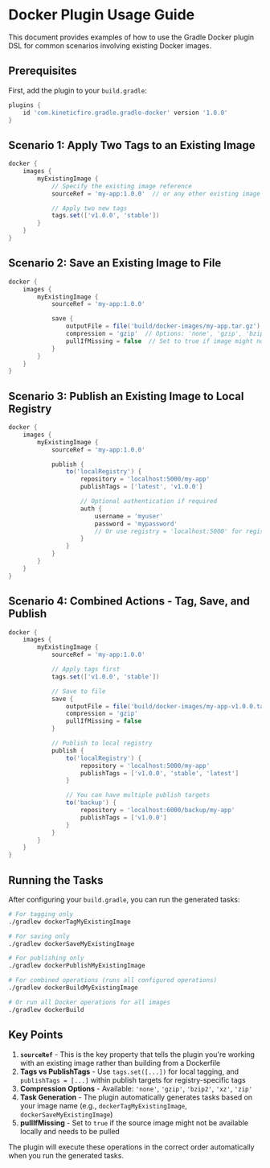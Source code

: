# Docker Plugin Usage Guide

This document provides examples of how to use the Gradle Docker plugin DSL for common scenarios involving existing Docker images.

## Prerequisites

First, add the plugin to your `build.gradle`:

```gradle
plugins {
    id 'com.kineticfire.gradle.gradle-docker' version '1.0.0'
}
```

## Scenario 1: Apply Two Tags to an Existing Image

```gradle
docker {
    images {
        myExistingImage {
            // Specify the existing image reference
            sourceRef = 'my-app:1.0.0'  // or any other existing image reference

            // Apply two new tags
            tags.set(['v1.0.0', 'stable'])
        }
    }
}
```

## Scenario 2: Save an Existing Image to File

```gradle
docker {
    images {
        myExistingImage {
            sourceRef = 'my-app:1.0.0'

            save {
                outputFile = file('build/docker-images/my-app.tar.gz')
                compression = 'gzip'  // Options: 'none', 'gzip', 'bzip2', 'xz', 'zip'
                pullIfMissing = false  // Set to true if image might not be local
            }
        }
    }
}
```

## Scenario 3: Publish an Existing Image to Local Registry

```gradle
docker {
    images {
        myExistingImage {
            sourceRef = 'my-app:1.0.0'

            publish {
                to('localRegistry') {
                    repository = 'localhost:5000/my-app'
                    publishTags = ['latest', 'v1.0.0']

                    // Optional authentication if required
                    auth {
                        username = 'myuser'
                        password = 'mypassword'
                        // Or use registry = 'localhost:5000' for registry-specific auth
                    }
                }
            }
        }
    }
}
```

## Scenario 4: Combined Actions - Tag, Save, and Publish

```gradle
docker {
    images {
        myExistingImage {
            sourceRef = 'my-app:1.0.0'

            // Apply tags first
            tags.set(['v1.0.0', 'stable'])

            // Save to file
            save {
                outputFile = file('build/docker-images/my-app-v1.0.0.tar.gz')
                compression = 'gzip'
                pullIfMissing = false
            }

            // Publish to local registry
            publish {
                to('localRegistry') {
                    repository = 'localhost:5000/my-app'
                    publishTags = ['v1.0.0', 'stable', 'latest']
                }

                // You can have multiple publish targets
                to('backup') {
                    repository = 'localhost:6000/backup/my-app'
                    publishTags = ['v1.0.0']
                }
            }
        }
    }
}
```

## Running the Tasks

After configuring your `build.gradle`, you can run the generated tasks:

```bash
# For tagging only
./gradlew dockerTagMyExistingImage

# For saving only
./gradlew dockerSaveMyExistingImage

# For publishing only
./gradlew dockerPublishMyExistingImage

# For combined operations (runs all configured operations)
./gradlew dockerBuildMyExistingImage

# Or run all Docker operations for all images
./gradlew dockerBuild
```

## Key Points

1. **`sourceRef`** - This is the key property that tells the plugin you're working with an existing image rather than
   building from a Dockerfile
2. **Tags vs PublishTags** - Use `tags.set([...])` for local tagging, and `publishTags = [...]` within publish targets
   for registry-specific tags
3. **Compression Options** - Available: `'none'`, `'gzip'`, `'bzip2'`, `'xz'`, `'zip'`
4. **Task Generation** - The plugin automatically generates tasks based on your image name (e.g.,
   `dockerTagMyExistingImage`, `dockerSaveMyExistingImage`)
5. **pullIfMissing** - Set to `true` if the source image might not be available locally and needs to be pulled

The plugin will execute these operations in the correct order automatically when you run the generated tasks.